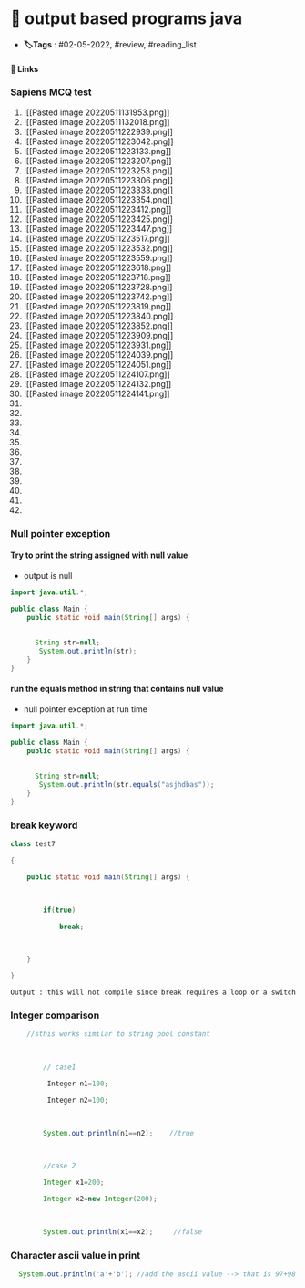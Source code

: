 # 📑 output based programs java

- **🏷️Tags** : #02-05-2022, #review, #reading_list

#### 🔗 Links

### Sapiens MCQ test
1. ![[Pasted image 20220511131953.png]]
2. ![[Pasted image 20220511132018.png]]
3. ![[Pasted image 20220511222939.png]]
4. ![[Pasted image 20220511223042.png]]
5. ![[Pasted image 20220511223133.png]]
6. ![[Pasted image 20220511223207.png]]
7. ![[Pasted image 20220511223253.png]]
8. ![[Pasted image 20220511223306.png]]
9. ![[Pasted image 20220511223333.png]]
10. ![[Pasted image 20220511223354.png]]
11. ![[Pasted image 20220511223412.png]]
12. ![[Pasted image 20220511223425.png]]
13. ![[Pasted image 20220511223447.png]]
14. ![[Pasted image 20220511223517.png]]
15. ![[Pasted image 20220511223532.png]]
16. ![[Pasted image 20220511223559.png]]
17. ![[Pasted image 20220511223618.png]]
18. ![[Pasted image 20220511223718.png]]
19. ![[Pasted image 20220511223728.png]]
20. ![[Pasted image 20220511223742.png]]
21. ![[Pasted image 20220511223819.png]]
22. ![[Pasted image 20220511223840.png]]
23. ![[Pasted image 20220511223852.png]]
24. ![[Pasted image 20220511223909.png]]
25. ![[Pasted image 20220511223931.png]]
27. ![[Pasted image 20220511224039.png]]
28. ![[Pasted image 20220511224051.png]]
29. ![[Pasted image 20220511224107.png]]
30. ![[Pasted image 20220511224132.png]]
31. ![[Pasted image 20220511224141.png]]
32. 
33. 
34. 
35. 
36. 
37. 
38. 
39. 
40. 
41. 
42. 
43. 

### Null pointer exception
#### Try to print the string assigned with null value
- output is null
```java
import java.util.*;

public class Main {
    public static void main(String[] args) {
  
  
      String str=null;
       System.out.println(str);
    }
}

```


#### run the equals method in string that contains null value
- null pointer exception at run time 

```java
import java.util.*;

public class Main {
    public static void main(String[] args) {
  
  
      String str=null;
       System.out.println(str.equals("asjhdbas"));
    }
}

```



### break keyword
```java
class test7

{

    public static void main(String[] args) {

  

        if(true)

            break;

  

    }

}

```


	Output : this will not compile since break requires a loop or a switch 


### Integer comparison
```java
    //sthis works similar to string pool constant

  

        // case1

         Integer n1=100;

         Integer n2=100;

  

        System.out.println(n1==n2);    //true

  

        //case 2

        Integer x1=200;

        Integer x2=new Integer(200);

  

        System.out.println(x1==x2);     //false

```


### Character ascii value in print
```java
  System.out.println('a'+'b'); //add the ascii value --> that is 97+98 =195

```